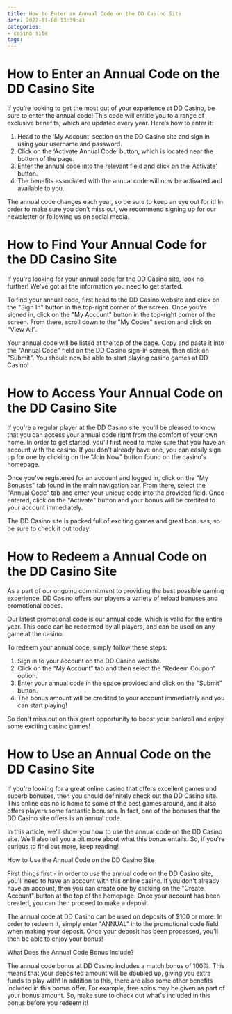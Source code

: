 ```yaml
---
title: How to Enter an Annual Code on the DD Casino Site 
date: 2022-11-08 13:39:41
categories:
- casino site
tags:
---
```



#  How to Enter an Annual Code on the DD Casino Site 

If you’re looking to get the most out of your experience at DD Casino, be sure to enter the annual code! This code will entitle you to a range of exclusive benefits, which are updated every year. Here’s how to enter it: 

1) Head to the ‘My Account’ section on the DD Casino site and sign in using your username and password. 
2) Click on the ‘Activate Annual Code’ button, which is located near the bottom of the page. 
3) Enter the annual code into the relevant field and click on the ‘Activate’ button.
4) The benefits associated with the annual code will now be activated and available to you.

The annual code changes each year, so be sure to keep an eye out for it! In order to make sure you don’t miss out, we recommend signing up for our newsletter or following us on social media.

#  How to Find Your Annual Code for the DD Casino Site 

If you're looking for your annual code for the DD Casino site, look no further! We've got all the information you need to get started.

To find your annual code, first head to the DD Casino website and click on the "Sign In" button in the top-right corner of the screen. Once you're signed in, click on the "My Account" button in the top-right corner of the screen. From there, scroll down to the "My Codes" section and click on "View All".

Your annual code will be listed at the top of the page. Copy and paste it into the "Annual Code" field on the DD Casino sign-in screen, then click on "Submit". You should now be able to start playing casino games at DD Casino!

#  How to Access Your Annual Code on the DD Casino Site 

If you're a regular player at the DD Casino site, you'll be pleased to know that you can access your annual code right from the comfort of your own home. In order to get started, you'll first need to make sure that you have an account with the casino. If you don't already have one, you can easily sign up for one by clicking on the "Join Now" button found on the casino's homepage.

Once you've registered for an account and logged in, click on the "My Bonuses" tab found in the main navigation bar. From there, select the "Annual Code" tab and enter your unique code into the provided field. Once entered, click on the "Activate" button and your bonus will be credited to your account immediately.

The DD Casino site is packed full of exciting games and great bonuses, so be sure to check it out today!

#  How to Redeem a Annual Code on the DD Casino Site 

As a part of our ongoing commitment to providing the best possible gaming experience, DD Casino offers our players a variety of reload bonuses and promotional codes. 

Our latest promotional code is our annual code, which is valid for the entire year. This code can be redeemed by all players, and can be used on any game at the casino. 

To redeem your annual code, simply follow these steps: 

1. Sign in to your account on the DD Casino website. 
2. Click on the “My Account” tab and then select the “Redeem Coupon” option. 
3. Enter your annual code in the space provided and click on the “Submit” button. 
4. The bonus amount will be credited to your account immediately and you can start playing! 

So don't miss out on this great opportunity to boost your bankroll and enjoy some exciting casino games!

#  How to Use an Annual Code on the DD Casino Site

If you're looking for a great online casino that offers excellent games and superb bonuses, then you should definitely check out the DD Casino site. This online casino is home to some of the best games around, and it also offers players some fantastic bonuses. In fact, one of the bonuses that the DD Casino site offers is an annual code.

In this article, we'll show you how to use the annual code on the DD Casino site. We'll also tell you a bit more about what this bonus entails. So, if you're curious to find out more, keep reading!

How to Use the Annual Code on the DD Casino Site

First things first - in order to use the annual code on the DD Casino site, you'll need to have an account with this online casino. If you don't already have an account, then you can create one by clicking on the "Create Account" button at the top of the homepage. Once your account has been created, you can then proceed to make a deposit.

The annual code at DD Casino can be used on deposits of $100 or more. In order to redeem it, simply enter "ANNUAL" into the promotional code field when making your deposit. Once your deposit has been processed, you'll then be able to enjoy your bonus!

What Does the Annual Code Bonus Include?

The annual code bonus at DD Casino includes a match bonus of 100%. This means that your deposited amount will be doubled up, giving you extra funds to play with! In addition to this, there are also some other benefits included in this bonus offer. For example, free spins may be given as part of your bonus amount. So, make sure to check out what's included in this bonus before you redeem it!